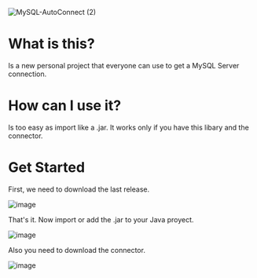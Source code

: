 
![MySQL-AutoConnect (2)](https://user-images.githubusercontent.com/75335038/180614315-1d3977e3-a671-43d9-b62a-919a5736dc66.png)


# What is this?
Is a new personal project that everyone can use to get a MySQL Server connection.

# How can I use it?
Is too easy as import like a .jar. 
It works only if you have this libary and the connector.

# Get Started
First, we need to download the last release.

![image](https://user-images.githubusercontent.com/75335038/180614708-418e9f66-7514-4ffc-847c-b149827a3c9f.png)

That's it. Now import or add the .jar to your Java proyect.

![image](https://user-images.githubusercontent.com/75335038/180614795-2a003043-2b66-4a18-bac6-c28bda18753a.png)

Also you need to download the connector.

![image](https://user-images.githubusercontent.com/75335038/180614776-79a5d9c8-3f15-4bdb-a54c-90d7707e9090.png)
